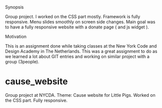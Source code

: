 Synopsis

Group project. I worked on the CSS part mostly. Framework is fully responsive. Menu slides smoothly on screen side changes. Main goal was to have a fully responsive website with a donate page ( and js widget ).

Motivation

This is an assignment done while taking classes at the New York Code and Design Academy in The Netherlands. This was a great assignment to do as we learned a lot about GIT entries and working on similar project with a group (3people).

# cause_website
Group project at NYCDA. Theme: Cause website for Little Pigs. Worked on the CSS part. Fully responsive.
